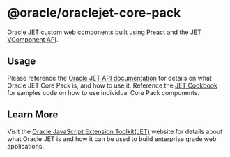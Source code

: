 # @oracle/oraclejet-core-pack

Oracle JET custom web components built using [Preact](https://preactjs.com) and the [JET VComponent API](https://www.oracle.com/webfolder/technetwork/jet/public_samples/JET-VComponent-Tutorial/public_html/index.html).

## Usage

Please reference the [Oracle JET API documentation](https://www.oracle.com/webfolder/technetwork/jet/jsdocs/CorePackOverview.html) for details on what Oracle JET Core Pack is, and how to use it. Reference the [JET Cookbook](https://www.oracle.com/webfolder/technetwork/jet/jetCookbook.html) for samples code on how to use individual Core Pack components.

## Learn More

Visit the [Oracle JavaScript Extension Toolkit(JET)](https://oracle.com/jet) website for details about what Oracle JET is and how it can be used to build enterprise grade web applications.
